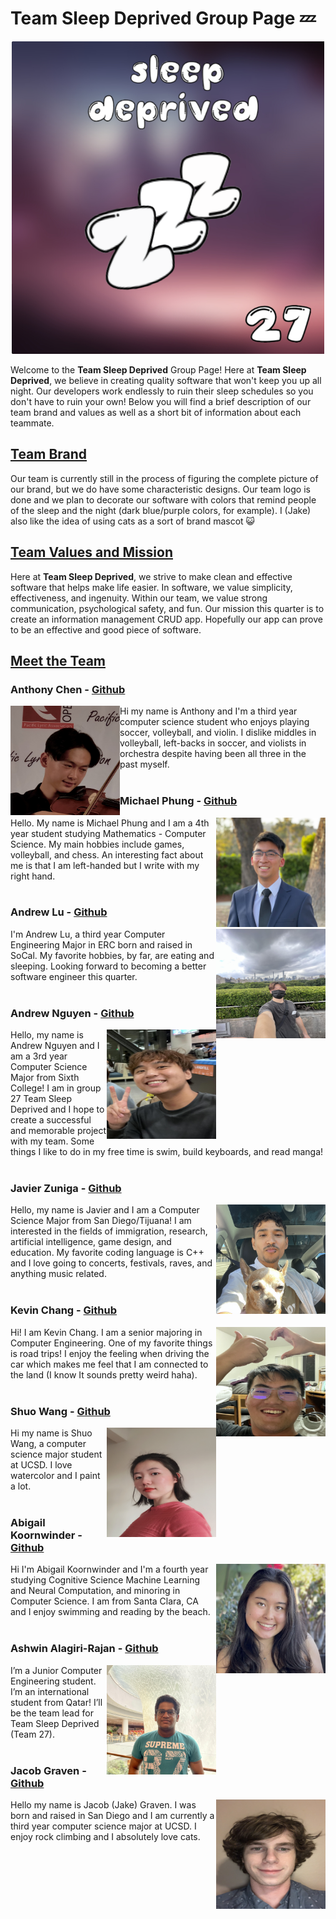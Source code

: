 # **Team Sleep Deprived Group Page** :zzz:

<p align="center">
  <img alt="Team Logo" src="branding/team-logo.png" width=500 height=500>
</p>

Welcome to the **Team Sleep Deprived** Group Page! Here at **Team Sleep Deprived**, we believe in creating quality software that won't keep you up all night. Our developers work endlessly to ruin their sleep schedules so you don't have to ruin your own! Below you will find a brief description of our team brand and values as well as a short bit of information about each teammate.
<br>



## <ins>**Team Brand**</ins>
Our team is currently still in the process of figuring the complete picture of our brand, but we do have some characteristic designs. Our team logo is done and we plan to decorate our software with colors that remind people of the sleep and the night (dark blue/purple colors, for example). I (Jake) also like the idea of using cats as a sort of brand mascot :smiley_cat:
<br>



## <ins>**Team Values and Mission**</ins>

Here at **Team Sleep Deprived**, we strive to make clean and effective software that helps make life easier.  In software, we value simplicity, effectiveness, and ingenuity. Within our team, we value strong communication, psychological safety, and fun. Our mission this quarter is to create an information management CRUD app. Hopefully our app can prove to be an effective and good piece of software.



## <ins>**Meet the Team**</ins>



### **Anthony Chen** - [Github](https://github.com/achen200)
<p align="center">
  <img alt="Anthony Chen" style="float: left;" src="branding/profile-pictures/pfp-anthonychen.jpg" height=175 width=175> 
</p>

Hi my name is Anthony and I'm a third year computer science student who enjoys playing soccer, volleyball, and violin. I dislike middles in volleyball, left-backs in soccer, and violists in orchestra despite having been all three in the past myself.
<br><br>



### **Michael Phung** - [Github](https://github.com/klm4life)
<p align="center">
  <img alt="Michael Phung" style="float: right;" src="branding/profile-pictures/pfp-michaelphung.jpg" height=175 width=175> 
</p>

Hello. My name is Michael Phung and I am a 4th year student studying Mathematics - Computer Science. My main hobbies include games, volleyball, and chess. An interesting fact about me is that I am left-handed but I write with my right hand.
<br><br>



### **Andrew Lu** - [Github](https://github.com/landrewu)
<p align="center">
  <img alt="Andrew Lu" style="float: right;" src="branding/profile-pictures/pfp-andrewlu.jpg" height=175 width=175> 
</p>

I'm Andrew Lu, a third year Computer Engineering Major in ERC born and raised in SoCal. My favorite hobbies, by far, are eating and sleeping. Looking forward to becoming a better software engineer this quarter.
<br><br>



### **Andrew Nguyen** - [Github](https://github.com/3ndrew123)
<p align="center">
  <img alt="Andrew Nguyen" style="float: right;" src="branding/profile-pictures/pfp-andrewnguyen.jpg" height=175 width=175> 
</p> 

Hello, my name is Andrew Nguyen and I am a 3rd year Computer Science Major from Sixth College! I am in group 27 Team Sleep Deprived and I hope to create a successful and memorable project with my team. Some things I like to do in my free time is swim, build keyboards, and read manga!
<br><br>



### **Javier Zuniga** - [Github](https://github.com/j3delacr)
<p align="center">
  <img alt="Javier Zunga" style="float: right;" src="branding/profile-pictures/pfp-javierzuniga.png" height=175 width=175> 
</p> 

Hello, my name is Javier and I am a Computer Science Major from San Diego/Tijuana! I am interested in the fields of immigration, research, artificial intelligence, game design, and education. My favorite coding language is C++ and I love going to concerts, festivals, raves, and anything music related.
<br><br>



### **Kevin Chang** - [Github](https://github.com/kc092444)
<p align="center">
  <img alt="Kevin Chang" style="float: right;" src="branding/profile-pictures/pfp-kevinchang.jpg" height=175 width=175> 
</p> 

Hi! I am Kevin Chang. I am a senior majoring in Computer Engineering. One of my favorite things is road trips! I enjoy the feeling when driving the car which makes me feel that I am connected to the land (I know It sounds pretty weird haha).
<br><br>



### **Shuo Wang** - [Github](https://github.com/Oooleaf)
<p align="center">
  <img alt="Shuo Wang" style="float: right;" src="branding/profile-pictures/pfp-shuowang.png" height=175 width=175> 
</p> 

Hi my name is Shuo Wang, a computer science major student at UCSD. I love watercolor and I paint a lot.
<br><br>



### **Abigail Koornwinder** - [Github](https://github.com/akoornwinder4)
<p align="center">
  <img alt="Abigail Koornwinder" style="float: right;" src="branding/profile-pictures/pfp-abigailkoornwinder.jpg" height=175 width=175> 
</p> 

Hi I'm Abigail Koornwinder and I'm a fourth year studying Cognitive Science Machine Learning and Neural Computation, and minoring in Computer Science. I am from Santa Clara, CA and I enjoy swimming and reading by the beach.
<br><br>



### **Ashwin Alagiri-Rajan** - [Github](https://github.com/aashwinr)
<p align="center">
  <img alt="Ashwin Alagiri-Rajan" style="float: right;" src="branding/profile-pictures/pfp-ashwinalagiri.jpg" height=175 width=175> 
</p>

I’m a Junior Computer Engineering student. I’m an international student from Qatar! I’ll be the team lead for Team Sleep Deprived (Team 27).
<br><br>



### **Jacob Graven** - [Github](https://github.com/jacobgraven)
<p align="center">
  <img alt="Jacob Graven" style="float: right;" src="branding/profile-pictures/pfp-jacobgraven.jpg" height=175 width=175> 
</p> 

Hello my name is Jacob (Jake) Graven. I was born and raised in San Diego and I am currently a third year computer science major at UCSD. I enjoy rock climbing and I absolutely love cats.
<br>






